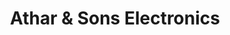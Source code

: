 ---
title: "Athar & Sons Electronics"
url: /karachi/athar-and-sons-electronics/
shop: electronics
---